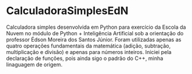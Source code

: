 # CalculadoraSimplesEdN
Calculadora simples desenvolvida em Python para exercício da Escola da Nuvem no módulo de Python + Inteligência Artificial sob a orientação do professor Édson Moreira dos Santos Júnior.
Foram utilizadas apenas as quatro operações fundamentais da matemática (adição, subtração, multiplicação e divisão) e apenas para números inteiros.
Iniciei pela declaração de funções, pois ainda sigo o padrão do C++, minha linaguagem de origem.
